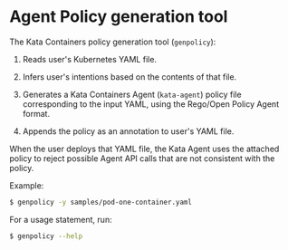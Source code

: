 # Agent Policy generation tool

The Kata Containers policy generation tool (`genpolicy`): 

1. Reads user's Kubernetes YAML file.

1. Infers user's intentions based on the contents of that file.

1. Generates a Kata Containers Agent (`kata-agent`) policy file
corresponding to the input YAML, using the Rego/Open Policy Agent
format.

1. Appends the policy as an annotation to user's YAML file.

When the user deploys that YAML file, the Kata Agent uses the attached
policy to reject possible Agent API calls that are not consistent with
the policy.

Example:

```sh
$ genpolicy -y samples/pod-one-container.yaml
```

For a usage statement, run:

```sh
$ genpolicy --help
```

